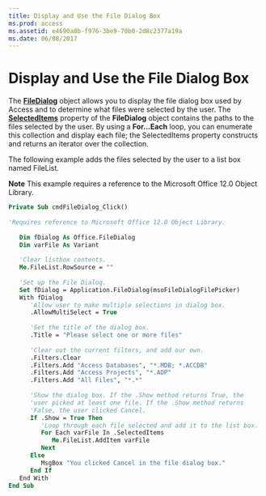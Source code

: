 ```yaml
---
title: Display and Use the File Dialog Box
ms.prod: access
ms.assetid: e4690a8b-f976-3be9-70b0-2d8c2377a19a
ms.date: 06/08/2017
---
```



# Display and Use the File Dialog Box

The  **[FileDialog](../../../api/Access.Application.FileDialog.md)** object allows you to display the file dialog box used by Access and to determine what files were selected by the user. The **[SelectedItems](../../Office-Shared-VBA/articles/filedialog-selecteditems-property-office.md)** property of the **FileDialog** object contains the paths to the files selected by the user. By using a **For...Each** loop, you can enumerate this collection and display each file; the SelectedItems property constructs and returns an iterator over the collection.

The following example adds the files selected by the user to a list box named FileList.

 **Note**  This example requires a reference to the Microsoft Office 12.0 Object Library.




```vb
Private Sub cmdFileDialog_Click() 
 
'Requires reference to Microsoft Office 12.0 Object Library. 
 
   Dim fDialog As Office.FileDialog 
   Dim varFile As Variant 
 
   'Clear listbox contents. 
   Me.FileList.RowSource = "" 
 
   'Set up the File Dialog. 
   Set fDialog = Application.FileDialog(msoFileDialogFilePicker) 
   With fDialog 
      'Allow user to make multiple selections in dialog box. 
      .AllowMultiSelect = True 
             
      'Set the title of the dialog box. 
      .Title = "Please select one or more files" 
 
      'Clear out the current filters, and add our own. 
      .Filters.Clear 
      .Filters.Add "Access Databases", "*.MDB; *.ACCDB" 
      .Filters.Add "Access Projects", "*.ADP" 
      .Filters.Add "All Files", "*.*" 
 
      'Show the dialog box. If the .Show method returns True, the 
      'user picked at least one file. If the .Show method returns 
      'False, the user clicked Cancel. 
      If .Show = True Then 
         'Loop through each file selected and add it to the list box. 
         For Each varFile In .SelectedItems 
            Me.FileList.AddItem varFile 
         Next 
      Else 
         MsgBox "You clicked Cancel in the file dialog box." 
      End If 
   End With 
End Sub
```


